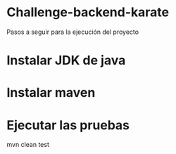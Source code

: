 # Challenge-backend-karate

Pasos a seguir para la ejecución del proyecto

# Instalar JDK de java

# Instalar maven

# Ejecutar las pruebas

mvn clean test